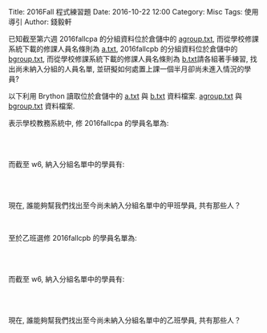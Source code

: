 Title: 2016Fall 程式練習題
Date: 2016-10-22 12:00
Category: Misc
Tags: 使用導引
Author: 錢毅軒

已知截至第六週 2016fallcpa 的分組資料位於倉儲中的 <a href="./../users/agroup.txt">agroup.txt</a>, 而從學校修課系統下載的修課人員名條則為 <a href="./../users/a.txt">a.txt</a>, 2016fallcpb 的分組資料位於倉儲中的 <a href="./../users/bgroup.txt">bgroup.txt</a>, 而從學校修課系統下載的修課人員名條則為 <a href="./../users/b.txt">b.txt</a>請各組著手練習, 找出尚未納入分組的人員名單, 並研擬如何處置上課一個半月卻尚未進入情況的學員?

<!-- PELICAN_END_SUMMARY -->

以下利用 Brython 讀取位於倉儲中的 <a href="./../users/a.txt">a.txt</a> 與 <a href="./../users/b.txt">b.txt</a> 資料檔案. <a href="./../users/agroup.txt">agroup.txt</a> 與 <a href="./../users/bgroup.txt">bgroup.txt</a> 資料檔案.

表示學校教務系統中, 修 2016fallcpa 的學員名單為:

<!-- 導入 Brython 標準程式庫 -->
<script type="text/javascript" 
    src="https://cdn.rawgit.com/brython-dev/brython/master/www/src/brython_dist.js">
</script>

<!-- 啟動 Brython -->
<script>
window.onload=function(){
brython(1);
}
</script>

<!-- 以下利用 Brython 程式執行檔案讀取與比對流程 -->
<!-- 假如需要用圖型表示數字, 則利用 canvas 繪圖 -->
<!-- <canvas id="plotarea" width="600" height="400"></canvas> -->

<div id="container"></div>

<script type="text/python3" id="script1">
from browser import document, html
container = document['container']
data = open("./../users/a.txt").read()
container <= data
</script>

<br />
<br />

而截至 w6, 納入分組名單中的學員有:

<div id="container2"></div>

<script type="text/python3" id="script2">
from browser import document, html
container2 = document['container2']
data2 = open("./../users/agroup.txt").read()
container2 <= data2
</script>

<br />
<br />

現在, 誰能夠幫我們找出至今尚未納入分組名單中的甲班學員, 共有那些人？

<div id="container3"></div>

<script type="text/python3">
from browser import document, html
# 從 id=script1 程式區段取 data 變數
from script1 import data
from script2 import data2
container3 = document['container3']
group = data2.splitlines()
# 希望將分組資料轉為學員數列, 令為變數名稱 result_g
result_g = []
# 已經註冊者數列設為 registered
registered = []
for line in group:
    # 去除每一行最後的空白成員
    sline = line.split(",")
    # 再將各組拆成個別組員後, 串成 result_g
    for m in sline:
        result_g.append(m)
registered = data.splitlines()[:-1]
# 設法找出至今尚未分組的學員學號
not_in_group = [c for c in registered if c not in result_g]
n = 1
for i in not_in_group:
    container3 <= "第"+str(n)+"位: "+ str(i)
    n = n + 1
    container3 <= html.BR()
</script>

<br />

至於乙班選修 2016fallcpb 的學員名單為:

<div id="container4"></div>

<script type="text/python3" id="script4">
from browser import document, html
container4 = document['container4']
data = open("./../users/b.txt").read()
container4 <= data
</script>

<br />
<br />

而截至 w6, 納入分組名單中的學員有:

<div id="container5"></div>

<script type="text/python3" id="script5">
from browser import document, html
container5 = document['container5']
data2 = open("./../users/bgroup.txt").read()
container5 <= data2
</script>

<br />
<br />

現在, 誰能夠幫我們找出至今尚未納入分組名單中的乙班學員, 共有那些人？

<div id="container6"></div>

<script type="text/python3" id="script6">
from browser import document, html
# 從 id=script1 程式區段取 data 變數
from script4 import data
from script5 import data2
container6 = document['container6']
group = data2.splitlines()
# 希望將分組資料轉為學員數列, 令為變數名稱 result_g
result_g = []
# 已經註冊者數列設為 registered
registered = []
for line in group:
    # 去除每一行最後的空白成員
    sline = line.split(",")
    # 再將各組拆成個別組員後, 串成 result_g
    for m in sline:
        result_g.append(m)
registered = data.splitlines()[:-1]
# 設法找出至今尚未分組的學員學號
not_in_group = [c for c in registered if c not in result_g]
n = 1
for i in not_in_group:
    container6 <= "第"+str(n)+"位: "+ str(i)
    n = n + 1
    container6 <= html.BR()
</script>